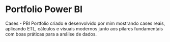 # Portfolio Power BI
Cases - PBI
Portfolio criado e desenvolvido por mim mostrando cases reais,
aplicando ETL, cálculos e visuais modernos junto aos pilares fundamentais com boas práticas para a análise de dados.
